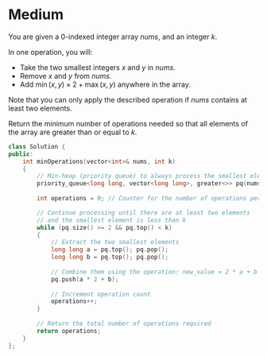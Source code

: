 # Medium

You are given a 0-indexed integer array $nums$, and an integer $k$.

In one operation, you will:

- Take the two smallest integers $x$ and $y$ in $nums$.
- Remove $x$ and $y$ from $nums$.
- Add $\min(x, y) \times 2 + \max(x, y)$ anywhere in the array.

Note that you can only apply the described operation if $nums$ contains at least two elements.

Return the minimum number of operations needed so that all elements of the array are greater than or equal to $k$.

```cpp
class Solution {
public:
    int minOperations(vector<int>& nums, int k) 
    {
        // Min-heap (priority queue) to always process the smallest elements first
        priority_queue<long long, vector<long long>, greater<>> pq(nums.begin(), nums.end());
        
        int operations = 0; // Counter for the number of operations performed

        // Continue processing until there are at least two elements 
        // and the smallest element is less than k
        while (pq.size() >= 2 && pq.top() < k) 
        {
            // Extract the two smallest elements
            long long a = pq.top(); pq.pop();
            long long b = pq.top(); pq.pop();
            
            // Combine them using the operation: new_value = 2 * a + b
            pq.push(a * 2 + b);
            
            // Increment operation count
            operations++;
        }
        
        // Return the total number of operations required
        return operations;
    }
};
```
